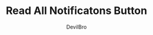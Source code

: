 ---
title: Read All Notificatons Button
author: DevilBro
description_markdown: >-
  Adds two options on your channel context menu.

    - You can open a popout, where you can change the local name and color for the selected channel.
    - You can set the selected channel back to its original state.
github: https://github.com/mwittrien/
download: https://github.com/mwittrien/BetterDiscordAddons/tree/master/Plugins/EditChannels
support: https://discord.gg/Z7PBux5
tags:
layout: product
---